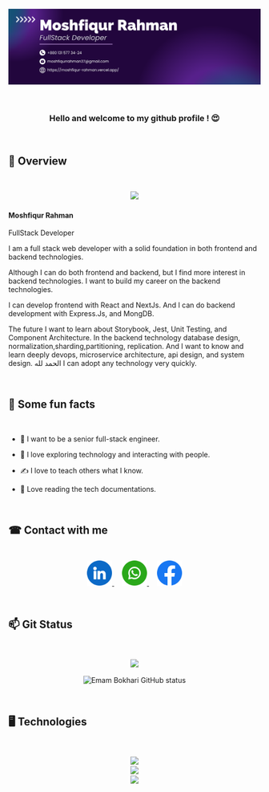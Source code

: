 ![github banner image](assets/Banner-Moshfiqur-Rahman.png)

<br/>

<div align="center" >

### Hello and welcome to my github profile ! 😍

</div>

<br/>

## 👀 Overview

<br/>

<p align="center">
  <img src="https://readme-typing-svg.herokuapp.com?center=true&width=440&lines=FullStack Developer;Frontend Developer;Backend Developer">
</p>

#### Moshfiqur Rahman

<p>FullStack Developer</p>

<p>
I am a full stack web developer with a solid foundation in both frontend and backend technologies.

Although I can do both frontend and backend, but I find more interest in backend technologies. I want to build my career on the backend technologies.

I can develop frontend with React and NextJs. And I can do backend development with Express.Js, and MongDB.

The future I want to learn about Storybook, Jest, Unit Testing, and Component Architecture. In the backend technology database design, normalization,sharding,partitioning, replication. And I want to know and learn deeply devops, microservice architecture, api design, and system design. الحمد لله I can adopt any technology very quickly.

</p>

<br/>

## 🎉 Some fun facts

<br/>

- 🌱 I want to be a senior full-stack engineer.

- 🧨 I love exploring technology and interacting with people.

- ✍ I love to teach others what I know.

- 📑 Love reading the tech documentations.

<br/>

## ☎ Contact with me

<br/>

<p align="center">
  <a href="https://www.linkedin.com/in/moshfiqur-rahman-emam-bokhari">
    <img width="50" height="50" src="./assets/linkedin.png">
  </a>&nbsp;&nbsp;&nbsp;
  <a href="https://wa.me/8801315773424">
    <img height="50" width="50" src="./assets/whatsapp.png">
  </a>&nbsp;&nbsp;&nbsp;
  <a href="https://www.facebook.com/emambokhari99">
    <img width="50" height="50" src="./assets/facebook.png">
  </a>
</p>


<br/>

## 📫 Git Status

<br/>

<p align="center" >
<img  src="https://github-readme-streak-stats.herokuapp.com?user=Emam-Bokhari&theme=react&border=1&background=0D1117&stroke=0D1117&fire=00aeff&sideLabels=03aef2&currStreakNum=2dde98&ring=00aeff&currStreakLabel=2dde98&sideNums=00a1d6" />
</p>

<p align="center">
  <img width="60%" src="https://github-readme-stats.vercel.app/api?username=Emam-Bokhari&show_icons=true&include_all_commits=true&theme=algolia&hide_border=true" alt="Emam Bokhari GitHub status" />
</p>

<br/>

## 🖥 Technologies

<br/>

<p align="center">
  <a href="https://skillicons.dev">
    <img  src="https://skillicons.dev/icons?i=js,typescript,react,nextjs,redux,mui,tailwindcss" />
    <br/>
    <img  src="https://skillicons.dev/icons?i=nodejs,expressjs,mongodb,html,css" />
    <br/>
    <img  src="https://skillicons.dev/icons?i=git,github,postman,vscode" />
   
  </a>
</p>

<br/>

